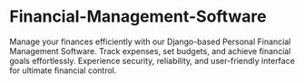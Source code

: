 # Financial-Management-Software
Manage your finances efficiently with our Django-based Personal Financial Management Software. Track expenses, set budgets, and achieve financial goals effortlessly. Experience security, reliability, and user-friendly interface for ultimate financial control.
